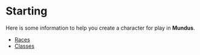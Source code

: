 # Starting

Here is some information to help you create a character for play in **Mundus**.

- [Races](races.md)
- [Classes](classes.md)
